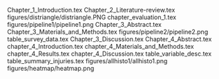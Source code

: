 Chapter_1_Introduction.tex
Chapter_2_Literature-review.tex
figures/distriangle/distriangle.PNG
chapter_evaluation_1.tex
figures/pipeline1/pipeline1.png
Chapter_3_Abstract.tex
Chapter_3_Materials_and_Methods.tex
figures/pipeline2/pipeline2.png
table_survey_data.tex
Chapter_3_Discussion.tex
Chapter_4_Abstract.tex
chapter_4_Introduction.tex
chapter_4_Materials_and_Methods.tex
chapter_4_Results.tex
chapter_4_Discussion.tex
table_variable_desc.tex
table_summary_injuries.tex
figures/allhisto1/allhisto1.png
figures/heatmap/heatmap.png
